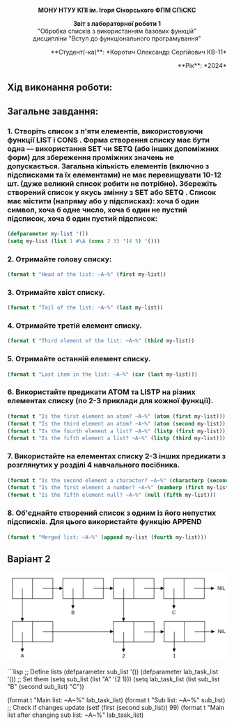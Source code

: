 <p align="center"><b>МОНУ НТУУ КПІ ім. Ігоря Сікорського ФПМ СПіСКС</b></p>
<p align="center">
<b>Звіт з лабораторної роботи 1</b><br/>
"Обробка списків з використанням базових функцій"<br/>
дисципліни "Вступ до функціонального програмування"
</p>

<p align="right">**Студент(-ка)**: *Коротич Олександр Сергійович КВ-11*<p>
<p align="right">**Рік**: *2024*<p>

## Хід виконання роботи:

## Загальне завдання:

### 1. Створіть список з п'яти елементів, використовуючи функції LIST і CONS . Форма створення списку має бути одна — використання SET чи SETQ (або інших допоміжних форм) для збереження проміжних значень не допускається. Загальна кількість елементів (включно з підсписками та їх елементами) не має перевищувати 10-12 шт. (дуже великий список робити не потрібно). Збережіть створений список у якусь змінну з SET або SETQ . Список має містити (напряму або у підсписках): хоча б один символ, хоча б одне число, хоча б один не пустий підсписок, хоча б один пустий підсписок:
```lisp
(defparameter my-list '())
(setq my-list (list 1 #\A (cons 2 3) '(4 5) '()))
```
### 2. Отримайте голову списку:
```lisp
(format t "Head of the list: ~A~%" (first my-list))
```
### 3. Отримайте хвіст списку.
```lisp
(format t "Tail of the list: ~A~%" (last my-list))
```
### 4. Отримайте третій елемент списку.
```lisp
(format t "Third element of the list: ~A~%" (third my-list))
```
### 5. Отримайте останній елемент списку.
```lisp
(format t "Last item in the list: ~A~%" (car (last my-list)))
```
### 6. Використайте предикати ATOM та LISTP на різних елементах списку (по 2-3 приклади для кожної функції).
```lisp
(format t "Is the first element an atom? ~A~%" (atom (first my-list)))
(format t "Is the third element an atom? ~A~%" (atom (second my-list)))
(format t "Is the fourth element a list? ~A~%" (listp (first my-list)))
(format t "Is the fifth element a list? ~A~%" (listp (third my-list)))
```
### 7. Використайте на елементах списку 2-3 інших предикати з розглянутих у розділі 4 навчального посібника.
```lisp
(format t "Is the second element a character? ~A~%" (characterp (second my-list)))
(format t "Is the first element a number? ~A~%" (numberp (first my-list)))
(format t "Is the fifth element null? ~A~%" (null (fifth my-list)))
```
### 8. Об'єднайте створений список з одним із його непустих підсписків. Для цього використайте функцію APPEND 
```lisp
(format t "Merged list: ~A~%" (append my-list (fourth my-list)))
```
## Варіант 2
<p align="center">
<img src="lab-1-variant.png">
</p>
```lisp
;; Define lists
(defparameter sub_list '())
(defparameter lab_task_list '())
;; Set them
(setq sub_list (list "A" '(2 1)))
(setq lab_task_list (list sub_list "B" (second sub_list) "C"))

(format t "Main list: ~A~%" lab_task_list)
(format t "Sub list: ~A~%" sub_list)
;; Check if changes update
(setf (first (second sub_list)) 99)
(format t "Main list after changing sub list: ~A~%" lab_task_list)
```